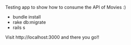 Testing app to show how to consume the API of Movies :)

* bundle install
* rake db:migrate
* rails s

Visit http://localhost:3000 and there you go!!

